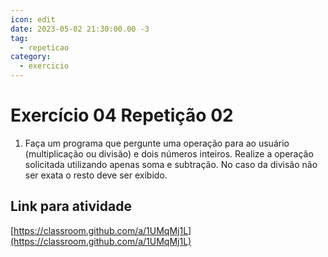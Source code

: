 ```yaml
---
icon: edit
date: 2023-05-02 21:30:00.00 -3
tag:
  - repeticao
category:
  - exercicio
---
```

# Exercício 04 Repetição 02

1. Faça um programa que pergunte uma operação para ao usuário (multiplicação ou divisão) e dois números inteiros. Realize a operação solicitada utilizando apenas soma e subtração. No caso da divisão não ser exata o resto deve ser exibido.

## Link para atividade

[https://classroom.github.com/a/1UMqMj1L](https://classroom.github.com/a/1UMqMj1L)